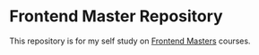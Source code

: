# Frontend Master Repository

This repository is for my self study on [Frontend Masters](https://frontendmasters.com/) courses.
